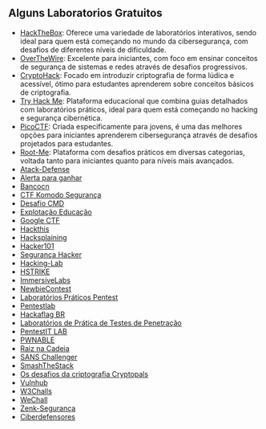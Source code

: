 ## Alguns Laboratorios Gratuitos

- [HackTheBox](https://www.hackthebox.com): Oferece uma variedade de laboratórios interativos, sendo ideal para quem está começando no mundo da cibersegurança, com desafios de diferentes níveis de dificuldade. 
- [OverTheWire](http://overthewire.org): Excelente para iniciantes, com foco em ensinar conceitos de segurança de sistemas e redes através de desafios progressivos.
- [CryptoHack](https://cryptohack.org/): Focado em introduzir criptografia de forma lúdica e acessível, ótimo para estudantes aprenderem sobre conceitos básicos de criptografia. 
- [Try Hack Me](https://tryhackme.com):  Plataforma educacional que combina guias detalhados com laboratórios práticos, ideal para quem está começando no hacking e segurança cibernética.
- [PicoCTF](https://picoctf.com): Criada especificamente para jovens, é uma das melhores opções para iniciantes aprenderem cibersegurança através de desafios projetados para estudantes. 
- [Root-Me]([https://www.root-me.org](https://www.root-me.org/?lang=en)): Plataforma com desafios práticos em diversas categorias, voltada tanto para iniciantes quanto para níveis mais avançados. 
- [Atack-Defense](https://attackdefense.com)
- [Alerta para ganhar](https://alf.nu/alert1)
- [Bancocn](https://bancocn.com)
- [CTF Komodo Segurança](https://ctf.komodosec.com)
- [Desafio CMD](https://cmdchallenge.com)
- [Explotação Educação](https://exploit.education)
- [Google CTF](https://lnkd.in/e46drbz8)
- [Hackthis](https://www.hackthis.co.uk)
- [Hacksplaining](https://lnkd.in/eAB5CSTA)
- [Hacker101](https://ctf.hacker101.com)
- [Segurança Hacker](https://lnkd.in/ex7R-C-e)
- [Hacking-Lab](https://hacking-lab.com/)
- [HSTRIKE](https://hstrike.com)
- [ImmersiveLabs](https://immersivelabs.com)
- [NewbieContest](https://lnkd.in/ewBk6fU5)
- [Laboratórios Práticos Pentest](https://lnkd.in/esq9Yuv5)
- [Pentestlab](https://pentesterlab.com)
- [Hackaflag BR](https://hackaflag.com.br/)
- [Laboratórios de Prática de Testes de Penetração](https://lnkd.in/e6wVANYd)
- [PentestIT LAB](https://lab.pentestit.ru)
- [PWNABLE](https://lnkd.in/eMEwBJzn)
- [Raiz na Cadeia](http://rootinjail.com)
- [SANS Challenger](https://lnkd.in/e5TAMawK)
- [SmashTheStack](https://lnkd.in/eVn9rP9p)
- [Os desafios da criptografia Cryptopals](https://cryptopals.com)
- [Vulnhub](https://www.vulnhub.com)
- [W3Challs](https://w3challs.com)
- [WeChall](http://www.wechall.net)
- [Zenk-Segurança](https://lnkd.in/ewJ5rNx2)
- [Ciberdefensores](https://lnkd.in/dVcmjEw8)

